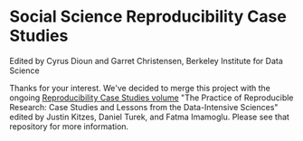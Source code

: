 # Social Science Reproducibility Case Studies
Edited by Cyrus Dioun and Garret Christensen, Berkeley Institute for Data Science

Thanks for your interest. We've decided to merge this project with the ongoing [Reproducibility Case Studies volume](https://github.com/BIDS/repro-case-studies) "The Practice of Reproducible Research: Case Studies and Lessons from the Data-Intensive Sciences" edited by Justin Kitzes, Daniel Turek, and Fatma Imamoglu. Please see that repository for more information.

